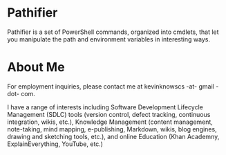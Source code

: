 # Pathifier

Pathifier is a set of PowerShell commands, organized into cmdlets, that let you manipulate the path and environment
variables in interesting ways.

# About Me

For employment inquiries, please contact me at kevinknowscs -at- gmail -dot- com. 

I have a range of interests including Software Development Lifecycle Management (SDLC) tools (version control, 
defect tracking, continuous integration, wikis, etc.), Knowledge Management (content management, note-taking, 
mind mapping, e-publishing, Markdown, wikis, blog engines, drawing and sketching tools, etc.), and online
Education (Khan Academny, ExplainEverything, YouTube, etc.)